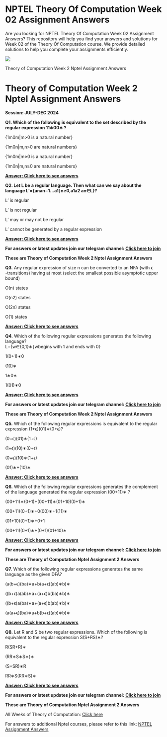 # NPTEL Theory Of Computation Week 02 Assignment Answers

Are you looking for NPTEL Theory Of Computation Week 02 Assignment Answers? This repository will help you find your answers and solutions for Week 02 of the Theory Of Computation course. We provide detailed solutions to help you complete your assignments efficiently.

![](https://miro.medium.com/v2/resize:fit:875/1*wf6N9abRuGs7FBU0Ps7LXg.jpeg)

Theory of Computation Week 2 Nptel Assignment Answers


# Theory of Computation Week 2 Nptel Assignment Answers<a id="760d"></a>

**Session: JULY-DEC 2024**

**Q1. Which of the following is equivalent to the set described by the regular expression 11∗00∗ ?**

{1m0m|m>0 is a natural number}

{1m0n|m,n>0 are natural numbers}

{1m0m|m≥0 is a natural number}

{1m0n|m,n≥0 are natural numbers}

[**Answer: Click here to see answers**](https://progiez.com/theory-of-computation-week-2-nptel-assignment-answers)

**Q2. Let L be a regular language. Then what can we say about the language L′={anan−1…a1∣n≥0,a1a2 an∈L}?**

L′ is regular

L′ is not regular

L′ may or may not be regular

L′ cannot be generated by a regular expression

[**Answer: Click here to see answers**](https://progiez.com/theory-of-computation-week-2-nptel-assignment-answers)

**For answers or latest updates join our telegram channel:** [**Click here to join**](https://telegram.me/nptel_assignments)

**These are Theory of Computation Week 2 Nptel Assignment Answers**

**Q3.** Any regular expression of size n can be converted to an NFA (with ϵ\
-transitions) having at most (select the smallest possible asymptotic upper bound)

O(n) states

O(n2) states

O(2n) states

O(1) states

[**Answer: Click here to see answers**](https://progiez.com/theory-of-computation-week-2-nptel-assignment-answers)

**Q4.** Which of the following regular expressions generates the following language?\
L={w∈{0,1}∗∣wbegins with 1 and ends with 0}

1(0+1)∗0

(10)∗

1∗0∗

1(01)∗0

[**Answer: Click here to see answers**](https://progiez.com/theory-of-computation-week-2-nptel-assignment-answers)

**For answers or latest updates join our telegram channel:** [**Click here to join**](https://telegram.me/nptel_assignments)

**These are Theory of Computation Week 2 Nptel Assignment Answers**

**Q5.** Which of the following regular expressions is equivalent to the regular expression (1+ϵ)(01)∗(0+ϵ)?

(0+ϵ)(01)∗(1+ϵ)

(1+ϵ)(10)∗(0+ϵ)

(0+ϵ)(10)∗(1+ϵ)

(01)∗+(10)∗

[**Answer: Click here to see answers**](https://progiez.com/theory-of-computation-week-2-nptel-assignment-answers)

**Q6.** Which of the following regular expressions generates the complement of the language generated the regular expression (00+11)∗ ?

(00+11)∗(0+1)+(00+11)∗(01+10)(0+1)∗

(00+11)(0+1)∗+0(00)∗+1(11)∗

(01+10)(0+1)∗+0+1

(00+11)(0+1)∗+(0+1)(01+10)∗

[**Answer: Click here to see answers**](https://progiez.com/theory-of-computation-week-2-nptel-assignment-answers)

**For answers or latest updates join our telegram channel:** [**Click here to join**](https://telegram.me/nptel_assignments)

**These are Theory of Computation Nptel Assignment 2 Answers**

**Q7.** Which of the following regular expressions generates the same language as the given DFA?

(a(b+ϵ)(ba)∗a+b(a+ϵ)(ab)∗b)∗

((b+ϵ)a(ab)∗a+(a+ϵ)b(ba)∗b)∗

((b+ϵ)a(ba)∗a+(a+ϵ)b(ab)∗b)∗

(a(a+ϵ)(ba)∗a+b(b+ϵ)(ab)∗b)∗

[**Answer: Click here to see answers**](https://progiez.com/theory-of-computation-week-2-nptel-assignment-answers)

**Q8.** Let R and S be two regular expressions. Which of the following is equivalent to the regular expression S(S+RS)∗?

R(SR+R)∗

(RR∗S∗S∗)∗

(S+SR)∗R

RR∗S(RR∗S)∗

[**Answer: Click here to see answers**](https://progiez.com/theory-of-computation-week-2-nptel-assignment-answers)

**For answers or latest updates join our telegram channel:** [**Click here to join**](https://telegram.me/nptel_assignments)

**These are Theory of Computation Nptel Assignment 2 Answers**

All Weeks of Theory of Computation: [Click here](https://progiez.com/nptel-assignment-answers/theory-of-computation)

For answers to additional Nptel courses, please refer to this link: [NPTEL Assignment Answers](https://progiez.com/nptel-assignment-answers)
